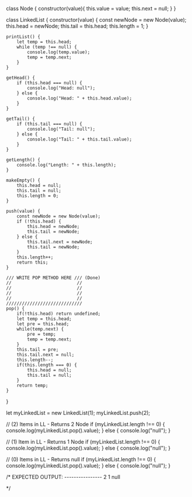 class Node {
    constructor(value){
        this.value = value;
        this.next = null;
    }
}
 
class LinkedList {
    constructor(value) {
        const newNode = new Node(value);
        this.head = newNode;
        this.tail = this.head;
        this.length = 1;
    }

    printList() {
        let temp = this.head;
        while (temp !== null) {
            console.log(temp.value);
            temp = temp.next;
        }
    }

    getHead() {
        if (this.head === null) {
            console.log("Head: null");
        } else {
            console.log("Head: " + this.head.value);
        }
    }

    getTail() {
        if (this.tail === null) {
            console.log("Tail: null");
        } else {
            console.log("Tail: " + this.tail.value);
        }
    }

    getLength() {
        console.log("Length: " + this.length);
    }

    makeEmpty() {
        this.head = null;
        this.tail = null;
        this.length = 0;
    }
 
    push(value) {
        const newNode = new Node(value);
        if (!this.head) {
            this.head = newNode;
            this.tail = newNode;
        } else {
            this.tail.next = newNode;
            this.tail = newNode;
        }
        this.length++;
        return this;
    }
 
	/// WRITE POP METHOD HERE /// (Done)
	//                         //
	//                         //
	//                         //
	//                         //
	/////////////////////////////
    pop() {
        if(!this.head) return undefined;
        let temp = this.head;
        let pre = this.head;
        while(temp.next) {
            pre = temp;
            temp = temp.next;
        }
        this.tail = pre;
        this.tail.next = null;
        this.length--;
        if(this.length === 0) {
            this.head = null;
            this.tail = null;
        }
        return temp;
    }
}
 


let myLinkedList = new LinkedList(1);
myLinkedList.push(2);

// (2) Items in LL - Returns 2 Node
if (myLinkedList.length !== 0) {
    console.log(myLinkedList.pop().value);
} else {
    console.log("null");
}

// (1) Item in LL - Returns 1 Node
if (myLinkedList.length !== 0) {
    console.log(myLinkedList.pop().value);
} else {
    console.log("null");
}

// (0) Items in LL - Returns null
if (myLinkedList.length !== 0) {
    console.log(myLinkedList.pop().value);
} else {
    console.log("null");
}


/*
    EXPECTED OUTPUT:
    ----------------
    2
    1
    null

*/


